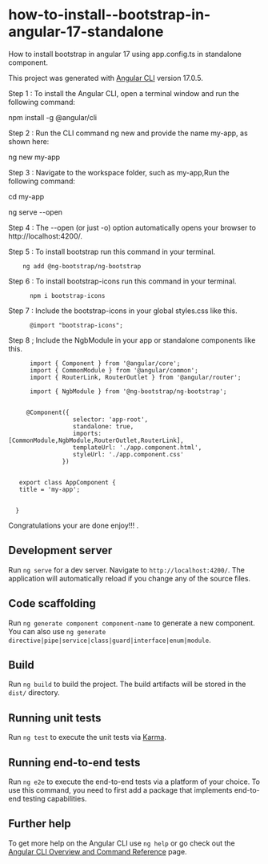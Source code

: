#  how-to-install--bootstrap-in-angular-17-standalone

How to install bootstrap in angular 17 using app.config.ts in standalone component.


This project was generated with [Angular CLI](https://github.com/angular/angular-cli) version 17.0.5.

Step 1 : To install the Angular CLI, open a terminal window and run the following command:

npm install -g @angular/cli

Step 2 : Run the CLI command ng new and provide the name my-app, as shown here:

ng new my-app

Step 3 : Navigate to the workspace folder, such as my-app,Run the following command:

cd my-app

ng serve --open


Step 4 : The --open (or just -o) option automatically opens your browser to http://localhost:4200/.

Step 5 : To install bootstrap run this command in your terminal.

        ng add @ng-bootstrap/ng-bootstrap
        
Step 6 : To install bootstrap-icons run this command in your terminal.

          npm i bootstrap-icons

Step 7 : Include the bootstrap-icons in your global styles.css like this.

          @import "bootstrap-icons";

Step 8 ; Include the NgbModule in your app or standalone components like this.


          import { Component } from '@angular/core';
          import { CommonModule } from '@angular/common';
          import { RouterLink, RouterOutlet } from '@angular/router';

          import { NgbModule } from '@ng-bootstrap/ng-bootstrap';


         @Component({
                      selector: 'app-root',
                      standalone: true,
                      imports: [CommonModule,NgbModule,RouterOutlet,RouterLink],
                      templateUrl: './app.component.html',
                      styleUrl: './app.component.css'
                   })


       export class AppComponent {
       title = 'my-app';


      }



      
Congratulations your are done enjoy!!! .

         

## Development server

Run `ng serve` for a dev server. Navigate to `http://localhost:4200/`. The application will automatically reload if you change any of the source files.

## Code scaffolding

Run `ng generate component component-name` to generate a new component. You can also use `ng generate directive|pipe|service|class|guard|interface|enum|module`.

## Build

Run `ng build` to build the project. The build artifacts will be stored in the `dist/` directory.

## Running unit tests

Run `ng test` to execute the unit tests via [Karma](https://karma-runner.github.io).

## Running end-to-end tests

Run `ng e2e` to execute the end-to-end tests via a platform of your choice. To use this command, you need to first add a package that implements end-to-end testing capabilities.

## Further help

To get more help on the Angular CLI use `ng help` or go check out the [Angular CLI Overview and Command Reference](https://angular.io/cli) page.
